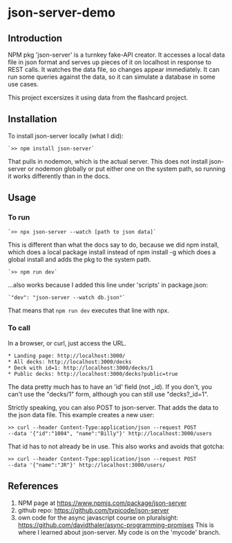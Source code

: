 # json-server-demo

## Introduction

NPM pkg 'json-server' is a turnkey fake-API creator. 
It accesses a local data file in json format and serves up pieces of it 
on localhost in response to REST calls. It watches the data file, so changes 
appear immediately. It can run some queries against the data, so it can
simulate a database in some use cases. 

This project excersizes it using data from the flashcard project.

## Installation

To install json-server locally (what I did):

    `>> npm install json-server`

That pulls in nodemon, which is the actual server. This does not install 
json-server or nodemon globally or put either one on the system path, so 
running it works differently than in the docs.

## Usage

### To run

    `>> npx json-server --watch [path to json data]`

This is different than what the docs say to do, because we did npm install,
which does a local package install instead of npm install -g which does a 
global install and adds the pkg to the system path.

    `>> npm run dev`

...also works because I added this line under 'scripts' in package.json:

    `"dev": "json-server --watch db.json"`

That means that `npm run dev` executes that line with npx.

### To call

In a browser, or curl, just access the URL.

    * Landing page: http://localhost:3000/
    * All decks: http://localhost:3000/decks
    * Deck with id=1: http://localhost:3000/decks/1
    * Public decks: http://localhost:3000/decks?public=true

The data pretty much has to have an 'id' field (not _id). If you don't, you
can't use the "decks/1" form, although you can still use "decks?_id=1".

Strictly speaking, you can also POST to json-server. That adds the data to 
the json data file. This example creates a new user:

    >> curl --header Content-Type:application/json --request POST 
    --data '{"id":"1004", "name":"Billy"}' http://localhost:3000/users

That id has to not already be in use. This also works and avoids that gotcha:

    >> curl --header Content-Type:application/json --request POST 
    --data '{"name":"JR"}' http://localhost:3000/users/

## References

1. NPM page at https://www.npmjs.com/package/json-server
2. github repo: https://github.com/typicode/json-server
3. own code for the async javascript course on pluralsight:
    https://github.com/davidthaler/async-programming-promises
This is where I learned about json-server. My code is on the 'mycode' branch.
